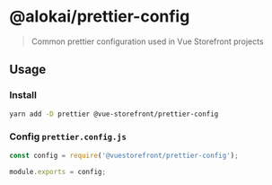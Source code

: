 # @alokai/prettier-config

> Common prettier configuration used in Vue Storefront projects

## Usage

### Install

```bash
yarn add -D prettier @vue-storefront/prettier-config
```

### Config `prettier.config.js`

```javascript
const config = require('@vuestorefront/prettier-config');

module.exports = config;
```
